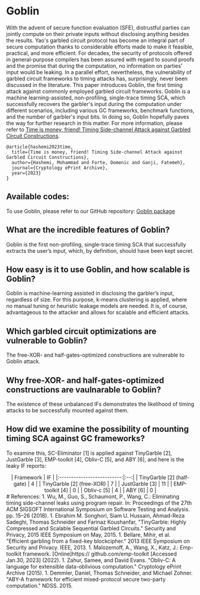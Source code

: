 # Goblin
With the advent of secure function evaluation (SFE), distrustful parties can jointly compute on their private inputs without disclosing anything besides the results. Yao's garbled circuit protocol has become an integral part of secure computation thanks to considerable efforts made to make it feasible, practical, and more efficient. For decades, the security of protocols offered in general-purpose compilers has been assured with regard to sound proofs and the promise that during the computation, no information on parties' input would be leaking. In a parallel effort, nevertheless, the vulnerability of garbled circuit frameworks to timing attacks has, surprisingly, never been discussed in the literature. This paper introduces Goblin, the first timing attack against commonly employed garbled circuit frameworks. Goblin is a machine learning-assisted, non-profiling, single-trace timing SCA, which successfully recovers the garbler's input during the computation under different scenarios, including various GC frameworks, benchmark functions, and the number of garbler's input bits. In doing so, Goblin hopefully paves the way for further research in this matter. 
For more information, please refer to [Time is money, friend! Timing Side-channel Attack against Garbled Circuit Constructions](https://eprint.iacr.org/2023/001.pdf).
```
@article{hashemi2023time,
  title={Time is money, friend! Timing Side-channel Attack against Garbled Circuit Constructions},
  author={Hashemi, Mohammad and Forte, Domenic and Ganji, Fatemeh},
  journal={Cryptology ePrint Archive},
  year={2023}
}
```
## Available codes:
To use Goblin, please refer to our GitHub repository: [Goblin package](https://github.com/vernamlab/Goblin)
## What are the incredible features of Goblin?
Goblin is the first non-profiling, single-trace timing SCA that successfully extracts the user’s input, which, by definition, should have been kept secret.
## How easy is it to use Goblin, and how scalable is Goblin?
Goblin is machine-learning assisted in disclosing the garbler’s input, regardless of size. For this purpose, k-means clustering is applied, where no manual tuning or heuristic leakage models are needed. It is, of course, advantageous to the attacker and allows for scalable and efficient attacks.
## Which garbled circuit optimizations are vulnerable to Goblin?
The free-XOR- and half-gates-optimized constructions are vulnerable to Goblin attack.
## Why free-XOR- and half-gates-optimized constructions are vaulnarable to Goblin?
The existence of these unbalanced IFs demonstrates the likelihood of timing attacks to be successfully mounted against them.
## How did we examine the possibility of mounting timing SCA against GC frameworks?
To examine this, SC-Eliminator [1] is applied against TinyGarble [2], JustGarble [3], EMP-toolkit [4], Obliv-C [5], and ABY [6], and here is the leaky IF reports:
<div align="center">
|          Framework         | IF |
|:--------------------------:|:--:|
| TinyGarble [2] (half-gate) |  4 |
|  TinyGarble [2] (free-XOR) |  7 |
|       JustGarble [3]       | 11 |
|       EMP-toolkit [4]      |  0 |
|         Obliv-c [5]        |  4 |
|           ABY [6]          |  0 |
</div>
# References:
1. Wu, M., Guo, S., Schaumont, P., Wang, C.: Eliminating timing side-channel leaks using program repair. In: Proceedings of the 27th ACM SIGSOFT International
Symposium on Software Testing and Analysis. pp. 15–26 (2018).
1. Ebrahim M. Songhori, Siam U. Hussain, Ahmad-Reza Sadeghi, Thomas Schneider and Farinaz Koushanfar, "TinyGarble: Highly Compressed and Scalable Sequential Garbled Circuits." Security and Privacy, 2015 IEEE Symposium on May, 2015.
1. Bellare, Mihir, et al. "Efficient garbling from a fixed-key blockcipher." 2013 IEEE Symposium on Security and Privacy. IEEE, 2013.
1. Malozemoff, A., Wang, X., Katz, J.: Emp-toolkit framework. [Online]https://
github.com/emp-toolkit [Accessed Jan.30, 2023] (2022).
1. Zahur, Samee, and David Evans. "Obliv-C: A language for extensible data-oblivious computation." Cryptology ePrint Archive (2015).
1. Demmler, Daniel, Thomas Schneider, and Michael Zohner. "ABY-A framework for efficient mixed-protocol secure two-party computation." NDSS. 2015.
